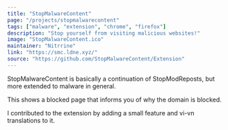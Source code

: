 ```yaml
---
title: "StopMalwareContent"
page: "/projects/stopmalwarecontent"
tags: ["malware", "extension", "chrome", "firefox"]
description: "Stop yourself from visiting malicious websites!"
image: "StopMalwareContent.ico"
maintainer: "Nitrrine"
link: "https://smc.ldne.xyz/"
source: "https://github.com/StopMalwareContent/Extension"
---
```


StopMalwareContent is basically a continuation of StopModReposts, but more extended to malware in general.

This shows a blocked page that informs you of why the domain is blocked.

I contributed to the extension by adding a small feature and vi-vn translations to it.

